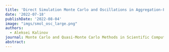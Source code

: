```yaml
---
title: 'Direct Simulation Monte Carlo and Oscillations in Aggregation-Fragmentation Kinetics'
date: '2022-07-18'
publishDate: '2022-08-04'
image: "imgs/smol_osc_large.png"
authors:
  - Aleksei Kalinov
journal: Monte Carlo and Quasi-Monte Carlo Methods in Scientific Computing (MCQMC)
abstract:
---
```

